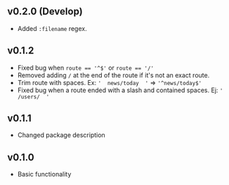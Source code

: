 v0.2.0 (Develop)
---
* Added `:filename` regex.

v0.1.2
---
* Fixed bug when `route == '^$'` or `route == '/'`
* Removed adding `/` at the end of the route if it's not an exact route.
* Trim route with spaces. Ex: `'  news/today  '` => `'^news/today$'`
* Fixed bug when a route ended with a slash and contained spaces. Ej: `'  /users/  '`

v0.1.1
---
* Changed package description

v0.1.0
---
* Basic functionality